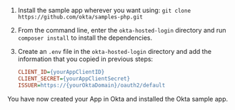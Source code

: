 1. Install the sample app wherever you want using: `git clone https://github.com/okta/samples-php.git`
2. From the command line, enter the `okta-hosted-login` directory and run `composer install` to install the dependencies.
3. Create an `.env` file in the `okta-hosted-login` directory and add the  information that you copied in previous steps:

    ```ini
    CLIENT_ID={yourAppClientID}
    CLIENT_SECRET={yourAppClientSecret}
    ISSUER=https://{yourOktaDomain}/oauth2/default
    ```

You have now created your App in Okta and installed the Okta <StackSnippet snippet="applang" noSelector inline /> sample app.
